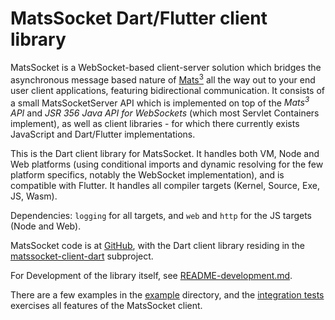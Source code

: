 # MatsSocket Dart/Flutter client library

MatsSocket is a WebSocket-based client-server solution which bridges the asynchronous message based nature
of [Mats<sup>3</sup>](https://mats3.io/) all the way out to your end user client applications, featuring bidirectional
communication. It consists of a small MatsSocketServer API which is implemented on top of the _Mats<sup>3</sup> API_ and
_JSR 356 Java API for WebSockets_ (which most Servlet Containers implement), as well as client libraries - for which
there currently exists JavaScript and Dart/Flutter implementations.

This is the Dart client library for MatsSocket. It handles both VM, Node and Web platforms (using conditional imports
and dynamic resolving for the few platform specifics, notably the WebSocket implementation), and is compatible with
Flutter. It handles all compiler targets (Kernel, Source, Exe, JS, Wasm).

Dependencies: `logging` for all targets, and `web` and `http` for the JS targets (Node and Web).

MatsSocket code is at [GitHub](https://github.com/centiservice/matssocket), with the Dart client library residing in
the [matssocket-client-dart](https://github.com/centiservice/matssocket/tree/main/matssocket-client-dart) subproject.

For Development of the library itself, see 
[README-development.md](https://github.com/centiservice/matssocket/blob/main/matssocket-client-dart/README-development.md).

There are a few examples in the
[example](https://github.com/centiservice/matssocket/tree/main/matssocket-client-dart/example) directory, and the
[integration tests](https://github.com/centiservice/matssocket/tree/main/matssocket-client-dart/test)
exercises all features of the MatsSocket client.